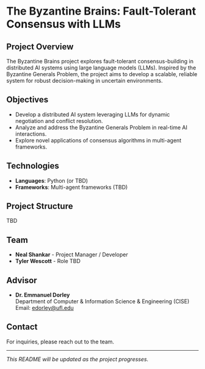 # The Byzantine Brains: Fault-Tolerant Consensus with LLMs

## Project Overview
The Byzantine Brains project explores fault-tolerant consensus-building in distributed AI systems using large language models (LLMs). Inspired by the Byzantine Generals Problem, the project aims to develop a scalable, reliable system for robust decision-making in uncertain environments.

## Objectives
- Develop a distributed AI system leveraging LLMs for dynamic negotiation and conflict resolution.
- Analyze and address the Byzantine Generals Problem in real-time AI interactions.
- Explore novel applications of consensus algorithms in multi-agent frameworks.

## Technologies
- **Languages**: Python (or TBD)  
- **Frameworks**: Multi-agent frameworks (TBD)

## Project Structure
TBD


## Team
- **Neal Shankar** - Project Manager / Developer  
- **Tyler Wescott** - Role TBD  

## Advisor
- **Dr. Emmanuel Dorley**  
  Department of Computer & Information Science & Engineering (CISE)  
  Email: edorley@ufl.edu  

## Contact
For inquiries, please reach out to the team.

---

*This README will be updated as the project progresses.*
